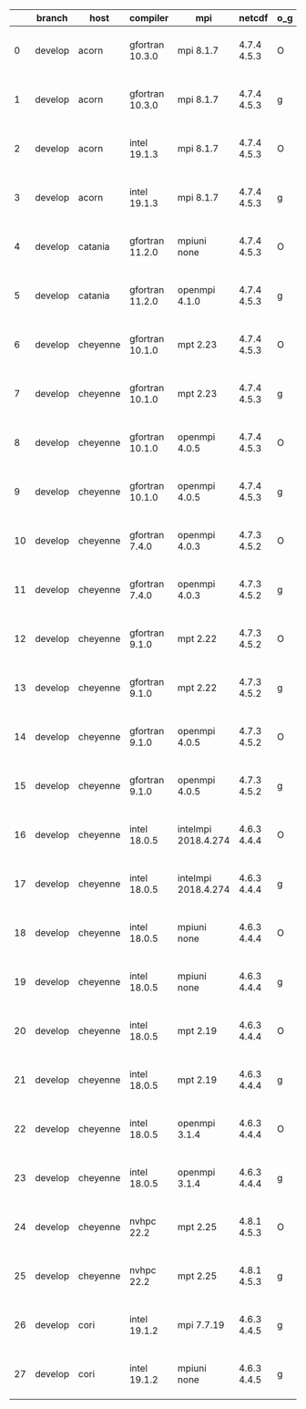 |    | branch   | host     | compiler        | mpi                 | netcdf      | o_g   | os     | build   | u_pass   | u_fail   | s_pass   | s_fail   | e_pass   | e_fail   |   nuopc_pass |   nuopc_fail | artifacts_hash                                                                                                                                                 | modified                  |
|----|----------|----------|-----------------|---------------------|-------------|-------|--------|---------|----------|----------|----------|----------|----------|----------|--------------|--------------|----------------------------------------------------------------------------------------------------------------------------------------------------------------|---------------------------|
|  0 | develop  | acorn    | gfortran 10.3.0 | mpi 8.1.7           | 4.7.4 4.5.3 | O     | Unicos | fail    | fail     | fail     | fail     | fail     | fail     | fail     |            0 |           50 | [artifacts](https://github.com/esmf-org/esmf-test-artifacts/tree/b559813488f3d6a856fe73aac0f4ebe8470e07dc/develop/acorn/gfortran/10.3.0/O/mpi/8.1.7)           | 2022-06-07 01:22:40 +0000 |
|  1 | develop  | acorn    | gfortran 10.3.0 | mpi 8.1.7           | 4.7.4 4.5.3 | g     | Unicos | fail    | fail     | fail     | fail     | fail     | fail     | fail     |            0 |           50 | [artifacts](https://github.com/esmf-org/esmf-test-artifacts/tree/86cc8a8ab47a4785521c058fdb776a73c76acce9/develop/acorn/gfortran/10.3.0/g/mpi/8.1.7)           | 2022-06-07 01:24:07 +0000 |
|  2 | develop  | acorn    | intel 19.1.3    | mpi 8.1.7           | 4.7.4 4.5.3 | O     | Unicos | pass    | 13665    | 0        | 49       | 0        | 80       | 0        |           50 |            0 | [artifacts](https://github.com/esmf-org/esmf-test-artifacts/tree/9eb7eb71158683d74c158ec10469eae63d87c64a/develop/acorn/intel/19.1.3/O/mpi/8.1.7)              | 2022-06-07 01:50:20 +0000 |
|  3 | develop  | acorn    | intel 19.1.3    | mpi 8.1.7           | 4.7.4 4.5.3 | g     | Unicos | pass    | 13665    | 0        | 49       | 0        | 80       | 0        |           50 |            0 | [artifacts](https://github.com/esmf-org/esmf-test-artifacts/tree/a6e189dcfbc14d19d453330632f62d331d2035a4/develop/acorn/intel/19.1.3/g/mpi/8.1.7)              | 2022-06-07 01:51:18 +0000 |
|  4 | develop  | catania  | gfortran 11.2.0 | mpiuni none         | 4.7.4 4.5.3 | O     | Darwin | pass    | 12142    | 0        | 8        | 0        | 43       | 0        |            0 |           50 | [artifacts](https://github.com/esmf-org/esmf-test-artifacts/tree/61641511ee8a3587d5d09bf8afb76a6f071939b2/develop/catania/gfortran/11.2.0/O/mpiuni/none)       | 2022-06-07 09:19:19 -0600 |
|  5 | develop  | catania  | gfortran 11.2.0 | openmpi 4.1.0       | 4.7.4 4.5.3 | g     | Darwin | pass    | 13656    | 9        | 49       | 0        | 80       | 0        |           45 |            5 | [artifacts](https://github.com/esmf-org/esmf-test-artifacts/tree/b2a609c37c1d0c4a8dd3d465c2b043e5fc654fdc/develop/catania/gfortran/11.2.0/g/openmpi/4.1.0)     | 2022-06-07 10:35:59 -0600 |
|  6 | develop  | cheyenne | gfortran 10.1.0 | mpt 2.23            | 4.7.4 4.5.3 | O     | Linux  | pass    | 13665    | 0        | 49       | 0        | 80       | 0        |           50 |            0 | [artifacts](https://github.com/esmf-org/esmf-test-artifacts/tree/c106be38a6ce2b4d77ee31ac7135770bfa429465/develop/cheyenne/gfortran/10.1.0/O/mpt/2.23)         | 2022-06-07 03:10:45 -0600 |
|  7 | develop  | cheyenne | gfortran 10.1.0 | mpt 2.23            | 4.7.4 4.5.3 | g     | Linux  | pass    | 13665    | 0        | 49       | 0        | 80       | 0        |           50 |            0 | [artifacts](https://github.com/esmf-org/esmf-test-artifacts/tree/899ab00637e0b685235bce34bb29b74b54bb8b77/develop/cheyenne/gfortran/10.1.0/g/mpt/2.23)         | 2022-06-07 03:28:57 -0600 |
|  8 | develop  | cheyenne | gfortran 10.1.0 | openmpi 4.0.5       | 4.7.4 4.5.3 | O     | Linux  | pass    | 13665    | 0        | 49       | 0        | 80       | 0        |           50 |            0 | [artifacts](https://github.com/esmf-org/esmf-test-artifacts/tree/4cfb6e1659d485eb4e42931f9b2be3be95180ec4/develop/cheyenne/gfortran/10.1.0/O/openmpi/4.0.5)    | 2022-06-07 03:18:16 -0600 |
|  9 | develop  | cheyenne | gfortran 10.1.0 | openmpi 4.0.5       | 4.7.4 4.5.3 | g     | Linux  | pass    | 13665    | 0        | 49       | 0        | 80       | 0        |           50 |            0 | [artifacts](https://github.com/esmf-org/esmf-test-artifacts/tree/8d0020c47267d7cc301cd38eaf16e2ae71a5ecc9/develop/cheyenne/gfortran/10.1.0/g/openmpi/4.0.5)    | 2022-06-07 03:36:48 -0600 |
| 10 | develop  | cheyenne | gfortran 7.4.0  | openmpi 4.0.3       | 4.7.3 4.5.2 | O     | Linux  | pass    | 13665    | 0        | 49       | 0        | 80       | 0        |           50 |            0 | [artifacts](https://github.com/esmf-org/esmf-test-artifacts/tree/4649ef7810514f02b4d571f9361c9bdeecca0564/develop/cheyenne/gfortran/7.4.0/O/openmpi/4.0.3)     | 2022-06-07 03:11:50 -0600 |
| 11 | develop  | cheyenne | gfortran 7.4.0  | openmpi 4.0.3       | 4.7.3 4.5.2 | g     | Linux  | pass    | 13665    | 0        | 49       | 0        | 80       | 0        |           50 |            0 | [artifacts](https://github.com/esmf-org/esmf-test-artifacts/tree/3070b898c4327851ab0aa94558622f8af4d0aaf1/develop/cheyenne/gfortran/7.4.0/g/openmpi/4.0.3)     | 2022-06-07 03:32:42 -0600 |
| 12 | develop  | cheyenne | gfortran 9.1.0  | mpt 2.22            | 4.7.3 4.5.2 | O     | Linux  | pass    | 13665    | 0        | 49       | 0        | 80       | 0        |           50 |            0 | [artifacts](https://github.com/esmf-org/esmf-test-artifacts/tree/48857cd28b3d63b79492874f80c32041376d1d4e/develop/cheyenne/gfortran/9.1.0/O/mpt/2.22)          | 2022-06-07 03:07:41 -0600 |
| 13 | develop  | cheyenne | gfortran 9.1.0  | mpt 2.22            | 4.7.3 4.5.2 | g     | Linux  | pass    | 13665    | 0        | 49       | 0        | 80       | 0        |           50 |            0 | [artifacts](https://github.com/esmf-org/esmf-test-artifacts/tree/b301e433b0a747ab2655958ea1fb90d3a4ee866b/develop/cheyenne/gfortran/9.1.0/g/mpt/2.22)          | 2022-06-07 03:28:11 -0600 |
| 14 | develop  | cheyenne | gfortran 9.1.0  | openmpi 4.0.5       | 4.7.3 4.5.2 | O     | Linux  | pass    | 13665    | 0        | 49       | 0        | 80       | 0        |           50 |            0 | [artifacts](https://github.com/esmf-org/esmf-test-artifacts/tree/ca5e3ca0746c207758f322ebe5b464fb319cbbb9/develop/cheyenne/gfortran/9.1.0/O/openmpi/4.0.5)     | 2022-06-07 03:16:16 -0600 |
| 15 | develop  | cheyenne | gfortran 9.1.0  | openmpi 4.0.5       | 4.7.3 4.5.2 | g     | Linux  | pass    | 13665    | 0        | 49       | 0        | 80       | 0        |           50 |            0 | [artifacts](https://github.com/esmf-org/esmf-test-artifacts/tree/5a19e369e2698303112e7aca8b40ea632c71690a/develop/cheyenne/gfortran/9.1.0/g/openmpi/4.0.5)     | 2022-06-07 03:34:47 -0600 |
| 16 | develop  | cheyenne | intel 18.0.5    | intelmpi 2018.4.274 | 4.6.3 4.4.4 | O     | Linux  | pass    | 13665    | 0        | 49       | 0        | 80       | 0        |           50 |            0 | [artifacts](https://github.com/esmf-org/esmf-test-artifacts/tree/272a539496748dc68b25d01b9456887316623202/develop/cheyenne/intel/18.0.5/O/intelmpi/2018.4.274) | 2022-06-07 06:17:27 -0600 |
| 17 | develop  | cheyenne | intel 18.0.5    | intelmpi 2018.4.274 | 4.6.3 4.4.4 | g     | Linux  | pass    | 13665    | 0        | 49       | 0        | 80       | 0        |           50 |            0 | [artifacts](https://github.com/esmf-org/esmf-test-artifacts/tree/e0c3b122616ddb8aeefadb1c9c274cca405e63a7/develop/cheyenne/intel/18.0.5/g/intelmpi/2018.4.274) | 2022-06-07 06:35:51 -0600 |
| 18 | develop  | cheyenne | intel 18.0.5    | mpiuni none         | 4.6.3 4.4.4 | O     | Linux  | pass    | 12142    | 0        | 8        | 0        | 43       | 0        |            0 |           50 | [artifacts](https://github.com/esmf-org/esmf-test-artifacts/tree/6b981ae769a69f0fbacb6387d2b38adc398b2228/develop/cheyenne/intel/18.0.5/O/mpiuni/none)         | 2022-06-07 05:37:19 -0600 |
| 19 | develop  | cheyenne | intel 18.0.5    | mpiuni none         | 4.6.3 4.4.4 | g     | Linux  | pass    | 12142    | 0        | 8        | 0        | 43       | 0        |            0 |           50 | [artifacts](https://github.com/esmf-org/esmf-test-artifacts/tree/652be959a7690b8b75472d8c6300290be72e5a04/develop/cheyenne/intel/18.0.5/g/mpiuni/none)         | 2022-06-07 06:05:38 -0600 |
| 20 | develop  | cheyenne | intel 18.0.5    | mpt 2.19            | 4.6.3 4.4.4 | O     | Linux  | pass    | 13665    | 0        | 49       | 0        | 80       | 0        |           50 |            0 | [artifacts](https://github.com/esmf-org/esmf-test-artifacts/tree/c1fce4e01684d501397d23b5c13931e7508289ab/develop/cheyenne/intel/18.0.5/O/mpt/2.19)            | 2022-06-07 06:41:47 -0600 |
| 21 | develop  | cheyenne | intel 18.0.5    | mpt 2.19            | 4.6.3 4.4.4 | g     | Linux  | pass    | 13665    | 0        | 49       | 0        | 80       | 0        |           50 |            0 | [artifacts](https://github.com/esmf-org/esmf-test-artifacts/tree/ceddafd86eeb22476804f76fbe2943f0bc0bca6c/develop/cheyenne/intel/18.0.5/g/mpt/2.19)            | 2022-06-07 06:52:30 -0600 |
| 22 | develop  | cheyenne | intel 18.0.5    | openmpi 3.1.4       | 4.6.3 4.4.4 | O     | Linux  | pass    | 13665    | 0        | 49       | 0        | 80       | 0        |           50 |            0 | [artifacts](https://github.com/esmf-org/esmf-test-artifacts/tree/817e544ca8887703169b722b5352b1e0172300f2/develop/cheyenne/intel/18.0.5/O/openmpi/3.1.4)       | 2022-06-07 06:30:24 -0600 |
| 23 | develop  | cheyenne | intel 18.0.5    | openmpi 3.1.4       | 4.6.3 4.4.4 | g     | Linux  | pass    | 13665    | 0        | 49       | 0        | 80       | 0        |           50 |            0 | [artifacts](https://github.com/esmf-org/esmf-test-artifacts/tree/e0c3b122616ddb8aeefadb1c9c274cca405e63a7/develop/cheyenne/intel/18.0.5/g/openmpi/3.1.4)       | 2022-06-07 06:35:51 -0600 |
| 24 | develop  | cheyenne | nvhpc 22.2      | mpt 2.25            | 4.8.1 4.5.3 | O     | Linux  | pass    | 13662    | 3        | 49       | 0        | 80       | 0        |           45 |            5 | [artifacts](https://github.com/esmf-org/esmf-test-artifacts/tree/039563acc0d591f8df33a1054f1a31f3d35c24b5/develop/cheyenne/nvhpc/22.2/O/mpt/2.25)              | 2022-06-07 04:23:52 -0600 |
| 25 | develop  | cheyenne | nvhpc 22.2      | mpt 2.25            | 4.8.1 4.5.3 | g     | Linux  | pass    | 12777    | 888      | 35       | 14       | 66       | 14       |           10 |           40 | [artifacts](https://github.com/esmf-org/esmf-test-artifacts/tree/1bdba57891a721a09627f981b07757f7e2841082/develop/cheyenne/nvhpc/22.2/g/mpt/2.25)              | 2022-06-07 05:30:23 -0600 |
| 26 | develop  | cori     | intel 19.1.2    | mpi 7.7.19          | 4.6.3 4.4.5 | g     | Unicos | pass    | 13665    | 0        | 49       | 0        | 80       | 0        |           50 |            0 | [artifacts](https://github.com/esmf-org/esmf-test-artifacts/tree/f8e5a14d4bbafba604ad5d4e8359aa3f7e02dc9d/develop/cori/intel/19.1.2/g/mpi/7.7.19)              | 2022-06-08 00:57:53 -0700 |
| 27 | develop  | cori     | intel 19.1.2    | mpiuni none         | 4.6.3 4.4.5 | g     | Unicos | pass    | 12142    | 0        | 8        | 0        | 43       | 0        |            0 |           50 | [artifacts](https://github.com/esmf-org/esmf-test-artifacts/tree/2192f81b3c79a56e3fb0bfd88ca7a980444a3812/develop/cori/intel/19.1.2/g/mpiuni/none)             | 2022-06-07 22:49:16 -0700 |